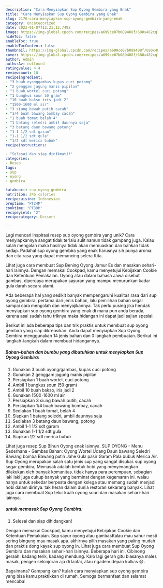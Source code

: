 ```yaml
---
description: "Cara Menyiapkan Sup Oyong Gembira yang Enak"
title: "Cara Menyiapkan Sup Oyong Gembira yang Enak"
slug: 2170-cara-menyiapkan-sup-oyong-gembira-yang-enak
category: Uncategorized
date: 2023-01-07T12:21:12.749Z
image: https://img-global.cpcdn.com/recipes/a699ce07b089408f/680x482cq70/sup-oyong-gembira-foto-resep-utama.jpg
hideToc: false
enableToc: true
enableTocContent: false
thumbnail: https://img-global.cpcdn.com/recipes/a699ce07b089408f/680x482cq70/sup-oyong-gembira-foto-resep-utama.jpg
cover: https://img-global.cpcdn.com/recipes/a699ce07b089408f/680x482cq70/sup-oyong-gembira-foto-resep-utama.jpg
author: Admin
authorAv: notfound
ratingvalue: 4.4
reviewcount: 10
recipeingredient:
- "3 buah oyonggambas kupas cuci potong"
- "2 genggam jagung manis pipilan"
- "1 buah wortel cuci potong"
- "1 bungkus soun 50 gram"
- "10 buah bakso iris jadi 2"
- "1500-1600 ml air"
- "3 siung bawah putih cacah"
- "1/4 buah bawang bombay cacah"
- "1 buah tomat belah 4"
- "1 batang seledri ambil daunnya saja"
- "3 batang daun bawang potong"
- "1-1 1/2 sdt garam"
- "1-1 1/2 sdt gula"
- "1/2 sdt merica bubuk"
recipeinstructions:

- "Selesai dan siap dinikmati!"
categories:
- Resep
tags:
- sup
- oyong
- gembira

katakunci: sup oyong gembira 
nutrition: 246 calories
recipecuisine: Indonesian
preptime: "PT24M"
cooktime: "PT39M"
recipeyield: "2"
recipecategory: Dessert

---
```





Lagi mencari inspirasi resep sup oyong gembira yang unik? Cara menyiapkannya sangat tidak terlalu sulit namun tidak gampang juga. Kalau salah mengolah maka hasilnya tidak akan memuaskan dan bahkan tidak sedap. Padahal sup oyong gembira yang enak harusnya sih punya aroma dan cita rasa yang dapat memancing selera Kita.





Lihat juga cara membuat Sup Bening Oyong Jamur Es dan masakan sehari-hari lainnya. Dengan memakai Cookpad, kamu menyetujui Kebijakan Cookie dan Ketentuan Pemakaian. Oyong atau dalam bahasa Jawa disebut gambas, dipercaya merupakan sayuran yang mampu menurunkan kadar gula darah secara alami.

Ada beberapa hal yang sedikit banyak mempengaruhi kualitas rasa dari sup oyong gembira, pertama dari jenis bahan, lalu pemilihan bahan segar sampai cara mengolah dan menyajikannya. Tak perlu pusing jika hendak menyiapkan sup oyong gembira yang enak di mana pun anda berada, karena asal sudah tahu triknya maka hidangan ini dapat jadi sajian spesial.






Berikut ini ada beberapa tips dan trik praktis untuk membuat sup oyong gembira yang siap dikreasikan. Anda dapat menyiapkan Sup Oyong Gembira menggunakan 14 jenis bahan dan 0 langkah pembuatan. Berikut ini langkah-langkah dalam membuat hidangannya.

<!--inarticleads1-->

##### Bahan-bahan dan bumbu yang dibutuhkan untuk menyiapkan Sup Oyong Gembira:

1. Gunakan 3 buah oyong/gambas, kupas cuci potong
1. Gunakan 2 genggam jagung manis pipilan
1. Persiapkan 1 buah wortel, cuci potong
1. Ambil 1 bungkus soun (50 gram)
1. Ambil 10 buah bakso, iris jadi 2
1. Gunakan 1500-1600 ml air
1. Persiapkan 3 siung bawah putih, cacah
1. Persiapkan 1/4 buah bawang bombay, cacah
1. Sediakan 1 buah tomat, belah 4
1. Siapkan 1 batang seledri, ambil daunnya saja
1. Sediakan 3 batang daun bawang, potong
1. Ambil 1-1 1/2 sdt garam
1. Gunakan 1-1 1/2 sdt gula
1. Siapkan 1/2 sdt merica bubuk


Lihat juga resep Sup Bihun Oyong enak lainnya. SUP OYONG - Menu Sederhana - Gambas Bahan: Oyong Wortel Udang Daun bawang Seledri Bawang bomba Bawang putih Jahe Gula pasir Garam Pala bubuk Merica Air. Sup Oyong merupakan salah satu jenis sup yang sangat disukai. sup oyong segar gembira, Memasak adalah bentuk hobi yang menyenangkan dilakukan oleh banyak komunitas. tidak hanya para perempuan, sebagian laki laki juga cukup banyak yang berminat dengan kegemaran ini. walau hanya untuk sekedar berpesta dengan kolega atau memang sudah menjadi hobi dalam dirinya. tak heran dalam dunia restoran sekarang banyak. Lihat juga cara membuat Sup telur kuah oyong soun dan masakan sehari-hari lainnya. 

<!--inarticleads2-->

#####  untuk memasak Sup Oyong Gembira:


1. Selesai dan siap dihidangkan!

Dengan memakai Cookpad, kamu menyetujui Kebijakan Cookie dan Ketentuan Pemakaian. Sop sayur oyong atau gambasKalau mau sahur mesti sering bingung mau masak apa. akhirnya pilih masakan yang paling mudah dan praktis dong kayak sup oyong in. Lihat juga cara membuat Sup Oyong Gembira dan masakan sehari-hari lainnya. Beberapa hari ini, Cibinong geraah. kadang terik, kadang mendung. Kalo lagi gerah gitu biasanya males masak, pengen selonjoran aja di lantai, atau ngadem depan kulkas 😄. 

Bagaimana? Gampang kan? Itulah cara menyiapkan sup oyong gembira yang bisa kamu praktikkan di rumah. Semoga bermanfaat dan selamat mencoba!
